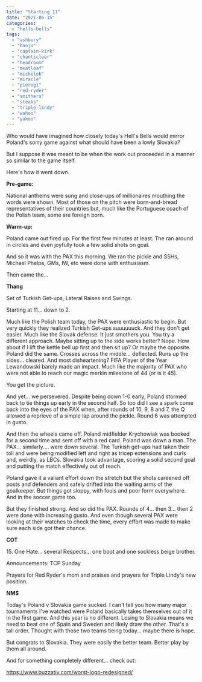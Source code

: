 ```yaml
---
title: "Starting 11"
date: "2021-06-15"
categories: 
  - "hells-bells"
tags: 
  - "ashbury"
  - "banjo"
  - "captain-kirk"
  - "chanticleer"
  - "headroom"
  - "meatloaf"
  - "michelob"
  - "miracle"
  - "pierogi"
  - "red-ryder"
  - "smithers"
  - "steaks"
  - "triple-lindy"
  - "wahoo"
  - "yahoo"
---
```


Who would have imagined how closely today's Hell's Bells would mirror Poland's sorry game against what should have been a lowly Slovakia?

But I suppose it was meant to be when the work out proceeded in a manner so similar to the game itself.

Here's how it went down.

**Pre-game:**

National anthems were sung and close-ups of millionaires mouthing the words were shown. Most of those on the pitch were born-and-bread representatives of their countries but, much like the Portuguese coach of the Polish team, some are foreign born.

**Warm-up:**

Poland came out fired up. For the first few minutes at least. The ran around in circles and even joyfully took a few solid shots on goal.

And so it was with the PAX this morning. We ran the pickle and SSHs, Michael Phelps, GMs, IW, etc were done with enthusiasm.

Then came the...

**Thang**

Set of Turkish Get-ups, Lateral Raises and Swings.

Starting at 11... down to 2.

Much like the Polish team today, the PAX were enthusiastic to begin. But very quickly they realized Turkish Get-ups suuuuuuck. And they don't get easier. Much like the Slovak defense. It just smothers you. You try a different approach. Maybe sitting up to the side works better? Nope. How about if I lift the kettle bell up first and then sit up? Or maybe the opposite. Poland did the same. Crosses across the middle... deflected. Runs up the sides... cleared. And most disheartening? FIFA Player of the Year Lewandowski barely made an impact. Much like the majority of PAX who were not able to reach our magic merkin milestone of 44 (or is it 45).

You get the picture.

And yet... we persevered. Despite being down 1-0 early, Poland stormed back to tie things up early in the second half. So too did I see a spark come back into the eyes of the PAX when, after rounds of 10, 9, 8 and 7, the Q allowed a reprieve of a simple lap around the pickle. Round 6 was attempted in gusto.

And then the wheels came off. Poland midfielder Krychowiak was booked for a second time and sent off with a red card. Poland was down a man. The PAX... similarly.... were down several. The Turkish get-ups had taken their toll and were being modified left and right as tricep extensions and curls and, weirdly, as LBCs. Slovakia took advantage, scoring a solid second goal and putting the match effectively out of reach.

Poland gave it a valiant effort down the stretch but the shots careened off posts and defenders and safely drifted into the waiting arms of the goalkeeper. But things got sloppy, with fouls and poor form everywhere. And in the soccer game too.

But they finished strong. And so did the PAX. Rounds of 4... then 3... then 2 were done with increasing gusto. And even though several PAX were looking at their watches to check the time, every effort was made to make sure each side got their chance.

**COT**

15\. One Hate... several Respects... one boot and one sockless beige brother.

Announcements: TCP Sunday

Prayers for Red Ryder's mom and praises and prayers for Triple Lindy's new position.

**NMS**

Today's Poland v Slovakia game sucked. I can't tell you how many major tournaments I've watched were Poland basically takes themselves out of it in the first game. And this year is no different. Losing to Slovakia means we need to beat one of Spain and Sweden and likely draw the other. That's a tall order. Thought with those two teams tieing today... maybe there is hope.

But congrats to Slovakia. They were easily the better team. Better play by them all around.

And for something completely different... check out:

https://www.buzzativ.com/worst-logo-redesigned/
